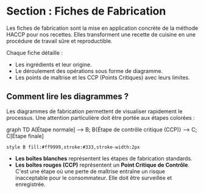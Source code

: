 # Section : Fiches de Fabrication

Les fiches de fabrication sont la mise en application concrète de la méthode HACCP pour nos recettes. Elles transforment une recette de cuisine en une procédure de travail sûre et reproductible.

Chaque fiche détaille :
- Les ingrédients et leur origine.
- Le déroulement des opérations sous forme de diagramme.
- Les points de maîtrise et les CCP (Points Critiques) avec leurs limites.

## Comment lire les diagrammes ?

Les diagrammes de fabrication permettent de visualiser rapidement le processus. Une attention particulière doit être portée aux étapes colorées :


graph TD
    A[Étape normale] --> B;
    B{Étape de contrôle critique (CCP)} --> C;
    C[Étape finale]

    style B fill:#ff9999,stroke:#333,stroke-width:2px



- **Les boîtes blanches** représentent les étapes de fabrication standards.
- **Les boîtes rouges (CCP)** représentent un **Point Critique de Contrôle**. C'est une étape où une perte de maîtrise entraîne un risque inacceptable pour le consommateur. Elle doit être surveillée et enregistrée.